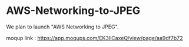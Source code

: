 # AWS-Networking-to-JPEG
We plan to  launch "AWS Networking to JPEG". 

moqup link : https://app.moqups.com/EK3IiCaxeQ/view/page/aa9df7b72
